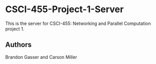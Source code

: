 # CSCI-455-Project-1-Server

This is the server for CSCI-455: Networking and Parallel Computation project 1.

## Authors

Brandon Gasser and Carson Miller